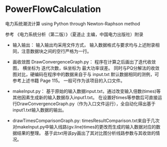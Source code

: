 # PowerFlowCalculation
电力系统潮流计算 using Python through Newton-Raphson method

参考 《电力系统分析（第二版）》（夏道止 主编，中国电力出版社）附录

* 输入输出： 
输入输出均采用文件方式，
输入数据格式与要求均与上述附录相同，注意数据块之间的空行严格为一行。

* 画收敛图 DrawConvergenceGraph.py： 
程序在计算之后画出了迭代收敛图，
横坐标为 迭代次数，纵坐标为 最大功率误差。
同时与PQ分解法的收敛图对比，硬编码在程序中的数据来自于与 input.txt 默认数据相同的测例，可参考上述书籍 Page 115。
一般可作为该项目的入口文件。

* makeInput.py：
基于原始的输入数据input.txt，通过改变输入倍数(times)等其他因素生成新的输入数据存入input1.txt。
在设置好times等参数后可直接运行DrawConvergenceGraph.py（作为入口文件运行），全自动化得出基于input1.txt输入数据的输出。

* drawTimesComparisonGraph.py:
timesResultComparison.txt来自于几次对makeInput.py中输入线路(gv.line)times的更改而生成的输入数据对应的数据结果的整理。
基于此txt用该py画出了其对比图分析线路参数与其收敛的情况。
